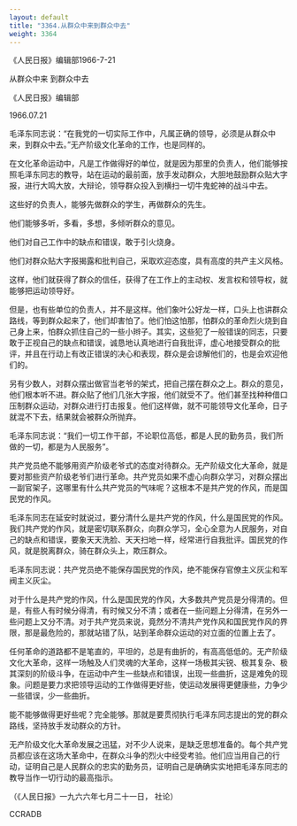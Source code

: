 ```yaml
---
layout: default
title: "3364.从群众中来到群众中去"
weight: 3364
---
```


《人民日报》编辑部1966-7-21

从群众中来  到群众中去

《人民日报》编辑部

1966.07.21

毛泽东同志说：“在我党的一切实际工作中，凡属正确的领导，必须是从群众中来，到群众中去。”无产阶级文化革命的工作，也是同样的。

在文化革命运动中，凡是工作做得好的单位，就是因为那里的负责人，他们能够按照毛泽东同志的教导，站在运动的最前面，放手发动群众，大胆地鼓励群众贴大字报，进行大鸣大放，大辩论，领导群众投入到横扫一切牛鬼蛇神的战斗中去。

这些好的负责人，能够先做群众的学生，再做群众的先生。

他们能够多听，多看，多想，多倾听群众的意见。

他们对自己工作中的缺点和错误，敢于引火烧身。

他们对群众贴大字报揭露和批判自己，采取欢迎态度，具有高度的共产主义风格。

这样，他们就获得了群众的信任，获得了在工作上的主动权、发言权和领导权，就能够把运动领导好。

但是，也有些单位的负责人，并不是这样。他们象叶公好龙一样，口头上也讲群众路线，等到群众起来了，他们却害怕了。他们怕这怕那，怕群众的革命烈火烧到自己身上来，怕群众抓住自己的一些小辫子。其实，这些犯了一般错误的同志，只要敢于正视自己的缺点和错误，诚恳地认真地进行自我批评，虚心地接受群众的批评，并且在行动上有改正错误的决心和表现，群众是会谅解他们的，也是会欢迎他们的。

另有少数人，对群众摆出做官当老爷的架式，把自己摆在群众之上。群众的意见，他们根本听不进。群众贴了他们几张大字报，他们就受不了。他们甚至找种种借口压制群众运动，对群众进行打击报复。他们这样做，就不可能领导文化革命，日子就混不下去，结果就会被群众所抛弃。

毛泽东同志说：“我们一切工作干部，不论职位高低，都是人民的勤务员，我们所做的一切，都是为人民服务”。

共产党员绝不能够用资产阶级老爷式的态度对待群众。无产阶级文化大革命，就是要对那些资产阶级老爷们进行革命。共产党员如果不虚心向群众学习，对群众摆出一副官架子，这哪里有什么共产党员的气味呢？这根本不是共产党的作风，而是国民党的作风。

毛泽东同志在延安时就说过，要分清什么是共产党的作风，什么是国民党的作风。我们共产党的作风，就是密切联系群众，向群众学习，全心全意为人民服务，对自己的缺点和错误，要象天天洗脸、天天扫地一样，经常进行自我批评。国民党的作风，就是脱离群众，骑在群众头上，欺压群众。

毛泽东同志说：共产党员绝不能保存国民党的作风，绝不能保存官僚主义灰尘和军阀主义灰尘。

对于什么是共产党的作风，什么是国民党的作风，大多数共产党员是分得清的。但是，有些人有时候分得清，有时候又分不清；或者在一些问题上分得清，在另外一些问题上又分不清。对于共产党员来说，竟然分不清共产党作风和国民党作风的界限，那是最危险的，那就站错了队，站到革命群众运动的对立面的位置上去了。

任何革命的道路都不是笔直的，平坦的，总是有曲折的，有高高低低的。无产阶级文化大革命，这样一场触及人们灵魂的大革命，这样一场极其尖锐、极其复杂、极其深刻的阶级斗争，在运动中产生一些缺点和错误，出现一些曲折，这是难免的现象。问题是要力求把领导运动的工作做得更好些，使运动发展得更健康些，力争少一些错误，少一些曲折。

能不能够做得更好些呢？完全能够。那就是要贯彻执行毛泽东同志提出的党的群众路线，坚持放手发动群众的方针。

无产阶级文化大革命发展之迅猛，对不少人说来，是缺乏思想准备的。每个共产党员都应该在这场大革命中，在群众斗争的烈火中经受考验。他们应当用自己的行动，证明自己是人民群众的忠实的勤务员，证明自己是确确实实地把毛泽东同志的教导当作一切行动的最高指示。

（《人民日报》一九六六年七月二十一日， 社论）

CCRADB

